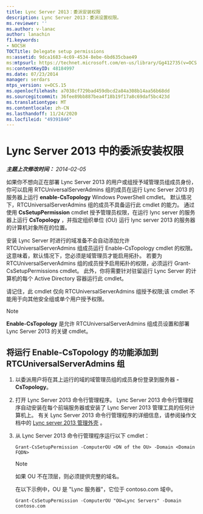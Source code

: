```yaml
---
title: Lync Server 2013：委派安装权限
description: Lync Server 2013：委派设置权限。
ms.reviewer: ''
ms.author: v-lanac
author: lanachin
f1.keywords:
- NOCSH
TOCTitle: Delegate setup permissions
ms:assetid: 9dca1683-4c69-4534-8ebe-6bd635cbae49
ms:mtpsurl: https://technet.microsoft.com/en-us/library/Gg412735(v=OCS.15)
ms:contentKeyID: 48184997
ms.date: 07/23/2014
manager: serdars
mtps_version: v=OCS.15
ms.openlocfilehash: a7038cf729bad459dbcd2a84a308b14aa56b68dd
ms.sourcegitcommit: 36fee89bb887bea4f18b19f17a8c69daf5bc423d
ms.translationtype: MT
ms.contentlocale: zh-CN
ms.lasthandoff: 11/24/2020
ms.locfileid: "49391846"
---
```

# <a name="delegate-setup-permissions-in-lync-server-2013"></a>Lync Server 2013 中的委派安装权限

<div data-xmlns="http://www.w3.org/1999/xhtml">

<div class="topic" data-xmlns="http://www.w3.org/1999/xhtml" data-msxsl="urn:schemas-microsoft-com:xslt" data-cs="https://msdn.microsoft.com/">

<div data-asp="https://msdn2.microsoft.com/asp">



</div>

<div id="mainSection">

<div id="mainBody">

<span> </span>

_**主题上次修改时间：** 2014-02-05_

如果你不想向正在部署 Lync Server 2013 的用户或组授予域管理员组成员身份，你可以启用 RTCUniversalServerAdmins 组的成员在运行 Lync Server 2013 的服务器上运行 **enable-CsTopology** Windows PowerShell cmdlet。 默认情况下，RTCUniversalServerAdmins 组的成员不具备运行此 cmdlet 的能力。 通过使用 **CsSetupPermission** cmdlet 授予管理员权限，在运行 lync server 的服务器上运行 **CsTopology** ，并指定组织单位 (OU) 运行 lync server 2013 的服务器的计算机对象所在的位置。

安装 Lync Server 时进行的域准备不会自动添加允许 RTCUniversalServerAdmins 组成员运行 Enable-CsTopology cmdlet 的权限。 这意味着，默认情况下，您必须是域管理员才能启用拓扑。 若要为 RTCUniversalServerAdmins 组的成员授予启用拓扑的权限，必须运行 Grant-CsSetupPermissions cmdlet。 此外，你将需要针对驻留运行 Lync Server 的计算机的每个 Active Directory 容器运行此 cmdlet。

请记住，此 cmdlet 仅向 RTCUniversalServerAdmins 组授予权限;该 cmdlet 不能用于向其他安全组或单个用户授予权限。

<div>


> [!NOTE]  
> <STRONG>Enable-CsTopology</STRONG> 是允许 RTCUniversalServerAdmins 组成员设置和部署 Lync Server 2013 的关键 cmdlet。



</div>

<div>

## <a name="to-add-the-ability-to-run-enable-cstopology-to-the-rtcuniversalserveradmins-group"></a>将运行 Enable-CsTopology 的功能添加到 RTCUniversalServerAdmins 组

1.  以委派用户将在其上运行的域的域管理员组的成员身份登录到服务器 **-CsTopology**。

2.  打开 Lync Server 2013 命令行管理程序。 Lync Server 2013 命令行管理程序自动安装在每个前端服务器或安装了 Lync Server 2013 管理工具的任何计算机上。 有关 Lync Server 2013 命令行管理程序的详细信息，请参阅操作文档中的 [Lync server 2013 管理外壳](lync-server-2013-lync-server-management-shell.md) 。

3.  从 Lync Server 2013 命令行管理程序运行以下 cmdlet：
    
        Grant-CsSetupPermission -ComputerOU <DN of the OU> -Domain <Domain FQDN>
    
    <div>
    

    > [!NOTE]  
    > 如果 OU 不在顶层，则必须提供完整的域名。

    
    </div>
    
    在以下示例中，OU 是 "Lync 服务器"，它位于 contoso.com 域中。
    
        Grant-CsSetupPermission -ComputerOU "OU=Lync Servers" -Domain contoso.com

</div>

</div>

<span> </span>

</div>

</div>

</div>


